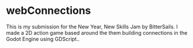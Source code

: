 # webConnections
This is my submission for the New Year, New Skills Jam by BitterSails. I made a 2D action game based around the them building connections in the Godot Engine using GDScript.. 

